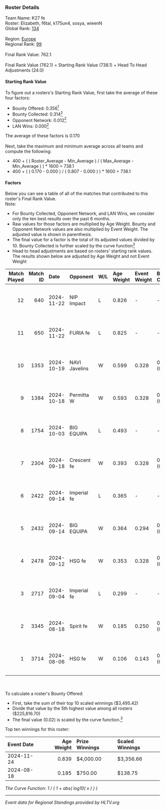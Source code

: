 ### Roster Details<br />
Team Name: K27 fe<br />
Roster: Elizabeth, f6tal, k175un4, sosya, wieenN<br />
Global Rank: [134](../../standings_global_2025_01_17.md)<br />
<br />
Region: [Europe]( ../../standings_europe_2025_01_17.md)<br />
Regional Rank: [99]( ../../standings_europe_2025_01_17.md)<br />
<br />
Final Rank Value:  762.1<br />
<br />
Final Rank Value (762.1) = Starting Rank Value (738.1) + Head To Head Adjustments (24.0)<br />

#### Starting Rank Value<br />
To figure out a rosters's Starting Rank Value, first take the average of these four factors:<br />
- Bounty Offered: 0.356[<sup>1</sup>](#table2)
- Bounty Collected: 0.314[<sup>2</sup>](#table1)
- Opponent Network: 0.012[<sup>2</sup>](#table1)
- LAN Wins: 0.000[<sup>2</sup>](#table1)

The average of these factors is 0.170<br />
<br />
Next, take the maximum and minimum average across all teams and compute the following:<br />
- 400 + ( ( Roster_Average - Min_Average ) / ( Max_Average - Min_Average ) ) * 1600 = 738.1
- 400 + ( ( 0.170 - 0.000 ) / ( 0.807 - 0.000 ) ) * 1600 = 738.1


#### Factors<br />
Below you can see a table of all of the matches that contributed to this roster's Final Rank Value.<br />
Note:<br />

- For Bounty Collected, Opponent Network, and LAN Wins, we consider only the ten best results over the past 6 months.
- Raw values for those factors are multiplied by Age Weight. Bounty and Opponent Network values are also multiplied by Event Weight. The adjusted value is shown in parenthesis.
- The final value for a factor is the total of its adjusted values divided by 10. Bounty Collected is further scaled by the curve function[<sup>3</sup>](#curveFunction)
- Head to head adjustments are based on rosters' starting rank values. The results shown below are adjusted by Age Weight and not Event Weight
<span id="table1"></span><br />


| Match Played | Match ID | Date       | Opponent      | W/L | Age Weight | Event Weight | Bounty Collected | Opponent Network | LAN Wins  | H2H Adj. | Roster                                   |
| -: | -: | :- | :- | :- | :- | :- | :- | :- | :- | -: | :- |
|           12 |      640 | 2024-11-22 | NIP Impact    | L   | 0.826      | -            | -                | -                | -         |   -11.90 | Elizabeth, f6tal, k175un4, sosya, wieenN |
|           11 |      650 | 2024-11-22 | FURIA fe      | L   | 0.825      | -            | -                | -                | -         |    -1.71 | Elizabeth, f6tal, k175un4, sosya, wieenN |
|           10 |     1353 | 2024-10-19 | NAVI Javelins | W   | 0.599      | 0.328        | 0.293 (0.058)    | 0.382 (0.075)    | 0 (0.000) |    17.68 | Elizabeth, f6tal, k175un4, sosya, wieenN |
|            9 |     1384 | 2024-10-18 | Permitta W    | W   | 0.593      | 0.328        | 0.007 (0.001)    | 0.056 (0.011)    | 0 (0.000) |     6.67 | Elizabeth, f6tal, k175un4, sosya, wieenN |
|            8 |     1754 | 2024-10-03 | BIG EQUIPA    | L   | 0.493      | -            | -                | -                | -         |    -5.57 | Elizabeth, f6tal, k175un4, sosya, wieenN |
|            7 |     2304 | 2024-09-18 | Crescent fe   | W   | 0.393      | 0.328        | 0.004 (0.001)    | 0.027 (0.004)    | 0 (0.000) |     4.24 | Elizabeth, f6tal, k175un4, sosya, wieenN |
|            6 |     2422 | 2024-09-14 | Imperial fe   | L   | 0.365      | -            | -                | -                | -         |    -0.74 | Elizabeth, f6tal, k175un4, sosya, wieenN |
|            5 |     2432 | 2024-09-14 | BIG EQUIPA    | W   | 0.364      | 0.294        | 0.048 (0.005)    | 0.130 (0.014)    | 0 (0.000) |     7.50 | Elizabeth, f6tal, k175un4, sosya, wieenN |
|            4 |     2478 | 2024-09-12 | HSG fe        | W   | 0.353      | 0.328        | 0.005 (0.001)    | 0.067 (0.008)    | 0 (0.000) |     4.62 | Elizabeth, f6tal, k175un4, sosya, wieenN |
|            3 |     2717 | 2024-09-04 | Imperial fe   | L   | 0.299      | -            | -                | -                | -         |    -0.58 | Elizabeth, f6tal, k175un4, sosya, wieenN |
|            2 |     3345 | 2024-08-18 | Spirit fe     | W   | 0.185      | 0.250        | 0.008 (0.000)    | 0.097 (0.005)    | 0 (0.000) |     2.37 | Elizabeth, k175un4, Margo, sosya, wieenN |
|            1 |     3714 | 2024-08-06 | HSG fe        | W   | 0.106      | 0.143        | 0.005 (0.000)    | 0.067 (0.001)    | 0 (0.000) |     1.39 | Elizabeth, f6tal, k175un4, sosya, wieenN |

<br />
<span id="table2"></span><br />
To calculate a roster's Bounty Offered:<br />

- First, take the sum of their top 10 scaled winnings ($3,495.42)
- Divide that value by the 5th highest value among all rosters ($225,816.70)
- The final value (0.02) is scaled by the curve function.[<sup>3</sup>](#curveFunction)

Top ten winnings for this roster:<br />

| Event Date | Age Weight | Prize Winnings | Scaled Winnings |
| :- | -: | :- | :- |
| 2024-11-24 |      0.839 | $4,000.00      | $3,356.66       |
| 2024-08-18 |      0.185 | $750.00        | $138.75         |


<span id="curveFunction"></span>_The Curve Function: 1 / ( 1 + abs( log10( x ) ) )_<br />

---
_Event data for Regional Standings provided by HLTV.org_<br />

